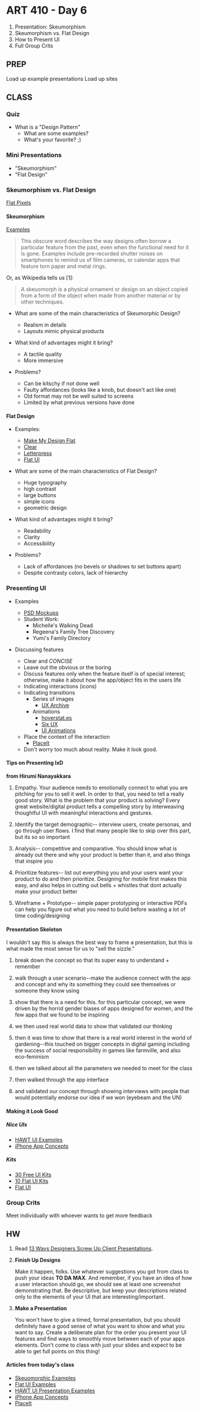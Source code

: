 ART 410 - Day 6
=======================================

1. Presentation: Skeumorphism
2. Skeumorphism vs. Flat Design
3. How to Present UI
4. Full Group Crits



PREP
---------------------------------------
Load up example presentations
Load up sites


CLASS
---------------------------------------

### Quiz
- What is a "Design Pattern"
	- What are some examples? 
	- What's your favorite? ;)



### Mini Presentations
- "Skeumorphism"
- "Flat Design"



### Skeumorphism vs. Flat Design
[Flat Pixels](http://sachagreif.com/flat-pixels/)



#### Skeumorphism


[Examples](http://www.dtelepathy.com/blog/inspiration/50-skeuomorphic-designs)

> This obscure word describes the way designs often borrow a particular feature from the past, even when the functional need for it is gone. Examples include pre-recorded shutter noises on smartphones to remind us of film cameras, or calendar apps that feature torn paper and metal rings.

Or, as Wikipedia tells us [1]:

> A skeuomorph is a physical ornament or design on an object copied from a form of the object when made from another material or by other techniques.

	
- What are some of the main characteristics of Skeumorphic Design?
	- Realism in details
	- Layouts mimic physical products
- What kind of advantages might it bring?
	- A tactile quality
	- More immersive
	
- Problems? 
	- Can be kitschy if not done well
	- Faulty affordances (looks like a knob, but doesn't act like one)
	- Old format may not be well suited to screens
	- Limited by what previous versions have done









#### Flat Design
- Examples: 
	- [Make My Design Flat](http://makemydesignflat.com/)
	- [Clear](http://www.realmacsoftware.com/clear/)
	- [Letterpress](http://www.atebits.com/letterpress/)
	- [Flat UI](http://bashooka.com/inspiration/flat-web-ui-design/)

- What are some of the main characteristics of Flat Design?
	- Huge typography
	- high contrast
	- large buttons
	- simple icons
	- geometric design

- What kind of advantages might it bring?
	- Readability
	- Clarity
	- Accessibility

- Problems?
	- Lack of affordances (no bevels or shadows to set buttons apart)
	- Despite contrasty colors, lack of hierarchy





### Presenting UI
- Examples
	- [PSD Mockups](http://line25.com/articles/20-free-psds-to-mockup-your-app-interface-designs)
	- Student Work:
		- Michelle's Walking Dead
		- Regeena's Family Tree Discovery
		- Yumi's Family Directory

- Discussing features
	- Clear and *CONCISE*
	- Leave out the obvious or the boring
	- Discuss features only when the feature itself is of special interest; otherwise, make it about how the app/object fits in the users life
	- Indicating interactions (icons)
	- Indicating transitions 
		- Series of images
			- [UX Archive](http://uxarchive.com/)
		- Animations
			- [hoverstat.es](http://hoverstat.es/)
			- [Six UX](http://sixux.com/)
			- [UI Animations](http://ui-animations.tumblr.com/)
	- Place the context of the interaction
		- [PlaceIt](http://placeit.breezi.com/)
	- Don't worry too much about reality. Make it look good.

	



#### Tips on Presenting IxD
**from Hirumi Nanayakkara**


1.	Empathy. Your audience needs to emotionally connect to what you are pitching for you to sell it well. In order to that, you need to tell a really good story. What is the problem that your product is solving? Every great website/digital product tells a compelling story by interweaving thoughtful UI with meaningful interactions and gestures.  

2.	Identify the target demographic-- interview users, create personas, and go through user flows. I find that many people like to skip over this part, but its so so important

3.	Analysis-- competitive and comparative. You should know what is already out there and why your product is better than it, and also things that inspire you

4.	Prioritize features-- list out everything you and your users want your product to do and then prioritize. Designing for mobile first makes this easy, and also helps in cutting out bells + whistles that dont actually make your product better

5.	Wireframe + Prototype-- simple paper prototyping or interactive PDFs can help you figure out what you need to build before wasting a lot of time coding/designing

#### Presentation Skeleton

I wouldn't say this is always the best way to frame a presentation, but this is what made the most sense for us to "sell the sizzle."

1. break down the concept so that its super easy to understand + remember

2. walk through a user scenario--make the audience connect with the app and concept and why its something they could see themselves or someone they know using

3. show that there is a need for this. for this particular concept, we were driven by the horrid gender biases of apps designed for women, and the few apps that we found to be inspiring

4. we then used real world data to show that validated our thinking

5. then it was time to show that there is a real world interest in the world of gardening--this touched on bigger concepts in digital gaming including the success of social responsibility in games like farmville, and also eco-feminism

6. then we talked about all the parameters we needed to meet for the class

7. then walked through the app interface

8. and validated our concept through showing interviews with people that would potentially endorse our idea if we won (eyebeam and the UN)




#### Making it Look Good

##### Nice UIs
- [HAWT UI Examples](http://line25.com/articles/inspirational-showcase-of-uiux-design-presentations)
- [iPhone App Concepts](http://line25.com/articles/showcase-of-beautiful-iphone-app-ui-concept-designs)

##### Kits
- [30 Free UI Kits](http://line25.com/articles/30-free-ui-kits-featuring-detailed-web-elements)
- [10 Flat UI Kits](http://webdesignledger.com/freebies/10-super-useful-free-flat-ui-kits)
- [Flat UI](http://designmodo.github.io/Flat-UI/)



### Group Crits
Meet individually with whoever wants to get more feedback







HW
---------------------------------------

1. Read [13 Ways Designers Screw Up Client Presentations](https://medium.com/@monteiro/13-ways-designers-screw-up-client-presentations-51aaee11e28c).

2. **Finish Up Designs**

	Make it happen, folks. Use whatever suggestions you got from class to push your ideas **TO DA MAX**. And remember, if you have an idea of how a user interaction should go, we should see at least one screenshot demonstrating that. Be descriptive, but keep your descriptions related only to the elements of your UI that are interesting/important.
	
	
3. **Make a Presentation**

	You won't have to give a timed, formal presentation, but you should definitely have a good sense of what you want to show and what you want to say. Create a deliberate plan for the order you present your UI features and find ways to smoothly move between each of your apps elements. Don't come to class with just your slides and expect to be able to get full points on this thing!


#### Articles from today's class
- [Skeuomorphic Examples](http://www.dtelepathy.com/blog/inspiration/50-skeuomorphic-designs)
- [Flat UI Examples](http://bashooka.com/inspiration/flat-web-ui-design/)
- [HAWT UI Presentation Examples](http://line25.com/articles/inspirational-showcase-of-uiux-design-presentations)
- [iPhone App Concepts](http://line25.com/articles/showcase-of-beautiful-iphone-app-ui-concept-designs)
- [PlaceIt](http://placeit.breezi.com/)
